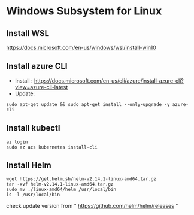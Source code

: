 # Windows Subsystem for Linux
## Install WSL
https://docs.microsoft.com/en-us/windows/wsl/install-win10

## Install azure CLI
* Install : https://docs.microsoft.com/en-us/cli/azure/install-azure-cli?view=azure-cli-latest
* Update:
```shell 
sudo apt-get update && sudo apt-get install --only-upgrade -y azure-cli
```
## Install kubectl
```shell
az login
sudo az acs kubernetes install-cli
```

## Install Helm
```shell
wget https://get.helm.sh/helm-v2.14.1-linux-amd64.tar.gz
tar -xvf helm-v2.14.1-linux-amd64.tar.gz
sudo mv ./linux-amd64/helm /usr/local/bin
ls -l /usr/local/bin
```
check update version from " https://github.com/helm/helm/releases " 
